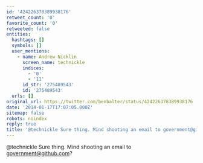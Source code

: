 ```yaml
---
id: '424226378389938176'
retweet_count: '0'
favorite_count: '0'
retweeted: false
entities:
  hashtags: []
  symbols: []
  user_mentions:
    - name: Andrew Nicklin
      screen_name: technickle
      indices:
        - '0'
        - '11'
      id_str: '275489543'
      id: '275489543'
  urls: []
original_url: https://twitter.com/benbalter/status/424226378389938176
date: '2014-01-17T17:07:05.000Z'
sitemap: false
robots: noindex
reply: true
title: '@technickle Sure thing. Mind shooting an email to government@github.com?'
---
```


@technickle Sure thing. Mind shooting an email to government@github.com?